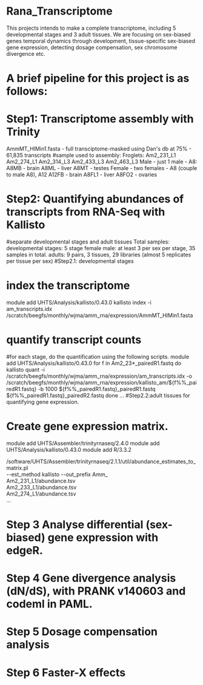 # Rana_Transcriptome
This projects intends to make a complete transcriptome, including 5 developmental stages and 3 adult tissues. We are focusing on sex-biased genes temporal dynamics through development, tissue-specific sex-biased gene expression, detecting dosage compensation, sex chromosome divergence etc.

# A brief pipeline for this project is as follows:

# Step1: Transcriptome assembly with Trinity
AmmMT_HIMin1.fasta - full transciptome-masked using Dan's db at 75% - 61,835 transcripts
#sample used to assembly:
Froglets:
Am2_231_L1
Am2_274_L1
Am2_314_L3
Am2_433_L3
Am2_463_L3
Male - just 1 male - A8:
A8MB - brain
A8ML - liver
A8MT - testes
Female - two females - A8 (couple to male A8), A12
A12FB - brain
A8FL1 - liver
A8FO2 - ovaries

# Step2: Quantifying abundances of transcripts from RNA-Seq with Kallisto
#separate developmental stages and adult tissues
Total samples:
developmental stages: 5
stage female male: at least 3 per sex per stage, 35 samples in total.
adults:
9 pairs, 3 tissues, 29 libraries (almost 5 replicates per tissue per sex)
#Step2.1: developmental stages

# index the transcriptome
module add UHTS/Analysis/kallisto/0.43.0
kallisto index -i am_transcripts.idx /scratch/beegfs/monthly/wjma/amm_rna/expression/AmmMT_HIMin1.fasta

# quantify transcript counts
#for each stage, do the quantification using the following scripts.
module add UHTS/Analysis/kallisto/0.43.0
for f in Am2_23*_pairedR1.fastq
do
kallisto quant -i /scratch/beegfs/monthly/wjma/amm_rna/expression/am_transcripts.idx -o /scratch/beegfs/monthly/wjma/amm_rna/expression/kallisto_am/${f%%_pairedR1.fastq} -b 1000 ${f%%_pairedR1.fastq}_pairedR1.fastq ${f%%_pairedR1.fastq}_pairedR2.fastq
done
...
#Step2.2:adult tissues for quantifying gene expression.

# Create gene expression matrix.
module add UHTS/Assembler/trinityrnaseq/2.4.0
module add UHTS/Analysis/kallisto/0.43.0
module add R/3.3.2

/software/UHTS/Assembler/trinityrnaseq/2.1.1/util/abundance_estimates_to_matrix.pl \
--est_method kallisto  --out_prefix Amm_ \
Am2_231_L1/abundance.tsv \
Am2_233_L1/abundance.tsv \
Am2_274_L1/abundance.tsv \
...

# Step 3 Analyse differential (sex-biased) gene expression with edgeR.

# Step 4 Gene divergence analysis (dN/dS), with PRANK v140603 and codeml in PAML.

# Step 5 Dosage compensation analysis 

# Step 6 Faster-X effects 
